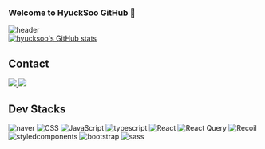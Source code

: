 ### Welcome to HyuckSoo GitHub 👋

<!--
**Kim-hyeoksu/Kim-hyeoksu** is a ✨ _special_ ✨ repository because its `README.md` (this file) appears on your GitHub profile.

Here are some ideas to get you started:

- 🔭 I’m currently working on ...
- 🌱 I’m currently learning ...
- 👯 I’m looking to collaborate on ...
- 🤔 I’m looking for help with ...
- 💬 Ask me about ...
- 📫 How to reach me: ...
- 😄 Pronouns: ...
- ⚡ Fun fact: ...
-->
![header](https://capsule-render.vercel.app/api?type=venom&color=auto&height=300&section=header&text=Hyucksoo's%20GitHub&fontSize=70&fontColor=eeeeee)  
[![hyucksoo's GitHub stats](https://github-readme-stats.vercel.app/api?username=Kim-hyeoksu)](https://github.com/anuraghazra/github-readme-stats)
## Contact


  <a href="https://open.kakao.com/o/hyuksu0308">
      <img src="https://img.shields.io/badge/
      KakaoTalk-FFCD00?style=for-the-badge&logoColor=black&logo=KakaoTalk"> 
  </a>
  <a href="https://www.instagram.com/hyeoxu">
      <img src="https://img.shields.io/badge/
      Instagram-E4405F?style=for-the-badge&logo=Instagram&logoColor=white"> 
  </a>


## Dev Stacks
![naver](https://img.shields.io/badge/html5-E34F26?style=for-the-badge&logo=html5&logoColor=black)
![CSS](https://img.shields.io/badge/CSS-1572B6?style=for-the-badge&logo=CSS3&logoColor=black)
![JavaScript](https://img.shields.io/badge/JavaScript-F7DF1E?style=for-the-badge&logo=Javascript&logoColor=black)
![typescript](https://img.shields.io/badge/typescript-3178C6?style=for-the-badge&logo=typescript&logoColor=black)
![React](https://img.shields.io/badge/React-20232A?style=for-the-badge&logo=react&logoColor=61DAFB)
![React Query](https://img.shields.io/badge/Reactquery-FF4154?style=for-the-badge&logo=reactquery&logoColor=white)
![Recoil](https://img.shields.io/badge/Recoil-3578E5?style=for-the-badge&logo=Recoil&logoColor=white)
![styledcomponents](https://img.shields.io/badge/styledcomponents-DB7093?style=for-the-badge&logo=styledcomponents&logoColor=white)
![bootstrap](https://img.shields.io/badge/bootstrap-7952B3?style=for-the-badge&logo=bootstrap&logoColor=white)
![sass](https://img.shields.io/badge/sass-CC6699?style=for-the-badge&logo=sass&logoColor=white)

